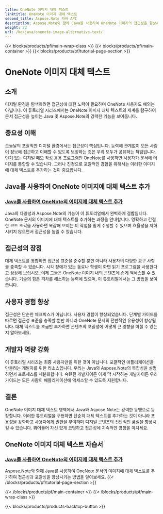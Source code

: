 ```yaml
---
title: OneNote 이미지 대체 텍스트
linktitle: OneNote 이미지 대체 텍스트
second_title: Aspose.Note 자바 API
description: Aspose.Note와 함께 Java를 사용하여 OneNote 이미지의 접근성을 향상시키는 방법을 알아보세요. 포용성을 높이고 사용자 경험을 향상시키기 위해 대체 텍스트를 손쉽게 추가하세요.
weight: 23
url: /ko/java/onenote-image-alternative-text/
---
```


{{< blocks/products/pf/main-wrap-class >}}
{{< blocks/products/pf/main-container >}}
{{< blocks/products/pf/tutorial-page-section >}}

# OneNote 이미지 대체 텍스트

## 소개

디지털 환경을 탐색하려면 접근성에 대한 노력이 필요하며 OneNote 사용자도 예외는 아닙니다. 이 튜토리얼 시리즈에서는 OneNote 이미지 대체 텍스트의 세계를 탐구하여 문서 접근성을 높이는 Java 및 Aspose.Note의 강력한 기능을 보여줍니다.

## 중요성 이해
오늘날의 포괄적인 디지털 환경에서는 접근성이 핵심입니다. 능력에 관계없이 모든 사람이 정보에 접근하고 이해할 수 있도록 보장하는 것은 우리 모두가 공유하는 책임입니다. 인기 있는 디지털 메모 작성 응용 프로그램인 OneNote를 사용하면 사용자가 문서에 이미지를 통합할 수 있습니다. 그러나 진정으로 포괄적인 경험을 위해서는 이러한 이미지에 대체 텍스트를 추가하는 것이 중요합니다.

## Java를 사용하여 OneNote 이미지에 대체 텍스트 추가
### [Java를 사용하여 OneNote의 이미지에 대체 텍스트 추가](./add-alternative-text-to-image/)
Java의 다양성과 Aspose.Note의 기능이 이 튜토리얼에서 완벽하게 결합됩니다. OneNote 문서의 이미지에 대체 텍스트를 추가하는 과정을 안내합니다. 명확하고 간결한 코드 조각을 사용하면 복잡해 보이는 이 작업을 쉽게 수행할 수 있으며 효율성을 저하시키지 않으면서 접근성을 높일 수 있습니다.

## 접근성의 장점
대체 텍스트를 통합하면 접근성 표준을 준수할 뿐만 아니라 사용자의 다양한 요구 사항을 충족할 수 있습니다. 시각 장애가 있는 동료나 학생이 화면 읽기 프로그램을 사용한다고 상상해 보십시오. 이제 그들은 OneNote 이미지 내의 콘텐츠에 쉽게 액세스할 수 있습니다. 기술의 힘은 격차를 해소하는 능력에 있으며, 이 튜토리얼에서는 그 방법을 보여줍니다.

## 사용자 경험 향상
접근성은 단순한 체크박스가 아닙니다. 사용자 경험이 향상되었습니다. 단계별 가이드를 따르면 접근성 표준을 충족할 뿐만 아니라 OneNote 문서의 전반적인 유용성이 향상됩니다. 대체 텍스트를 조금만 추가하면 콘텐츠의 포괄성에 어떻게 큰 영향을 미칠 수 있는지 알아보세요.

## 개발자 역량 강화
이 튜토리얼 시리즈는 최종 사용자만을 위한 것이 아닙니다. 포괄적인 애플리케이션을 만들려는 개발자를 위한 리소스입니다. 우리는 Java와 Aspose.Note의 복잡성을 설명하면서 프로세스를 세분화합니다. 숙련된 개발자이든 이제 막 시작하는 개발자이든 우리 가이드는 모든 사람이 애플리케이션에 액세스할 수 있도록 지원합니다.

## 결론
OneNote 이미지 대체 텍스트 영역에서 Java와 Aspose.Note는 강력한 동맹으로 등장합니다. 이러한 튜토리얼을 구현하면 단순히 대체 텍스트를 추가하는 것이 아니라 포용성을 강화하고 사용자에게 권한을 부여하며 디지털 콘텐츠의 전반적인 품질을 향상시킬 수 있습니다. 뛰어들어 자신 있게 코딩하고 접근성에 지속적인 영향을 미치세요.
## OneNote 이미지 대체 텍스트 자습서
### [Java를 사용하여 OneNote의 이미지에 대체 텍스트 추가](./add-alternative-text-to-image/)
Aspose.Note와 함께 Java를 사용하여 OneNote 문서의 이미지에 대체 텍스트를 추가하여 접근성과 포괄성을 향상시키는 방법을 알아보세요.
{{< /blocks/products/pf/tutorial-page-section >}}

{{< /blocks/products/pf/main-container >}}
{{< /blocks/products/pf/main-wrap-class >}}

{{< blocks/products/products-backtop-button >}}
